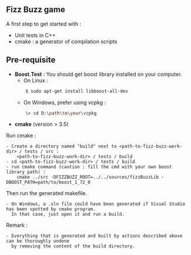 ## Fizz Buzz game
A first step to get started with :

- Unit tests in C++
- cmake : a generator of compilation scripts


## Pre-requisite

- **Boost.Test** : You should get boost library installed on your computer.
	- On Linux :
	``` bash
		$ sudo apt-get install libboost-all-dev
	```
	- On Windows, prefer using vcpkg :
	``` bash
		\> cd D:\path\to\your\vcpkg
	```
- **cmake** (version > 3.5)
	
Run cmake :

	- Create a directory named "build" next to <path-to-fizz-buzz-work-dir> / tests / src :
		<path-to-fizz-buzz-work-dir> / tests / build
	- cd <path-to-fizz-buzz-work-dir> / tests / build
	- run cmake command (caution : fill the cmd with your own boost library path) :
		cmake ../src -DFIZZBUZZ_ROOT=../../sources/fizzBuzzLib -DBOOST_PATH=path/to/boost_1_72_0

Then run the generated makefile.

	- On Windows, a .sln file could have been generated if Visual Studio has been spotted by cmake program.
	  In that case, just open it and run a build.

Remark :

	- Everything that is generated and built by actions described above can be thoroughly undone
	  by removing the content of the build directory.